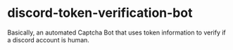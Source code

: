 # discord-token-verification-bot
Basically, an automated Captcha Bot that uses token information to verify if a discord account is human.
